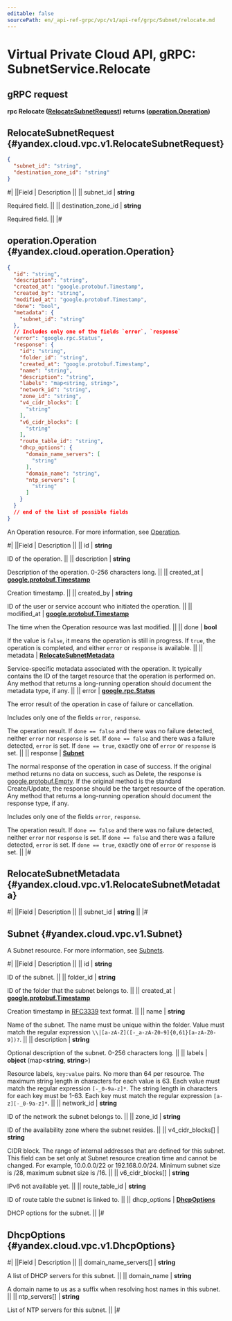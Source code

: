 ```yaml
---
editable: false
sourcePath: en/_api-ref-grpc/vpc/v1/api-ref/grpc/Subnet/relocate.md
---
```


# Virtual Private Cloud API, gRPC: SubnetService.Relocate

## gRPC request

**rpc Relocate ([RelocateSubnetRequest](#yandex.cloud.vpc.v1.RelocateSubnetRequest)) returns ([operation.Operation](#yandex.cloud.operation.Operation))**

## RelocateSubnetRequest {#yandex.cloud.vpc.v1.RelocateSubnetRequest}

```json
{
  "subnet_id": "string",
  "destination_zone_id": "string"
}
```

#|
||Field | Description ||
|| subnet_id | **string**

Required field.  ||
|| destination_zone_id | **string**

Required field.  ||
|#

## operation.Operation {#yandex.cloud.operation.Operation}

```json
{
  "id": "string",
  "description": "string",
  "created_at": "google.protobuf.Timestamp",
  "created_by": "string",
  "modified_at": "google.protobuf.Timestamp",
  "done": "bool",
  "metadata": {
    "subnet_id": "string"
  },
  // Includes only one of the fields `error`, `response`
  "error": "google.rpc.Status",
  "response": {
    "id": "string",
    "folder_id": "string",
    "created_at": "google.protobuf.Timestamp",
    "name": "string",
    "description": "string",
    "labels": "map<string, string>",
    "network_id": "string",
    "zone_id": "string",
    "v4_cidr_blocks": [
      "string"
    ],
    "v6_cidr_blocks": [
      "string"
    ],
    "route_table_id": "string",
    "dhcp_options": {
      "domain_name_servers": [
        "string"
      ],
      "domain_name": "string",
      "ntp_servers": [
        "string"
      ]
    }
  }
  // end of the list of possible fields
}
```

An Operation resource. For more information, see [Operation](/docs/api-design-guide/concepts/operation).

#|
||Field | Description ||
|| id | **string**

ID of the operation. ||
|| description | **string**

Description of the operation. 0-256 characters long. ||
|| created_at | **[google.protobuf.Timestamp](https://developers.google.com/protocol-buffers/docs/reference/google.protobuf#timestamp)**

Creation timestamp. ||
|| created_by | **string**

ID of the user or service account who initiated the operation. ||
|| modified_at | **[google.protobuf.Timestamp](https://developers.google.com/protocol-buffers/docs/reference/google.protobuf#timestamp)**

The time when the Operation resource was last modified. ||
|| done | **bool**

If the value is `false`, it means the operation is still in progress.
If `true`, the operation is completed, and either `error` or `response` is available. ||
|| metadata | **[RelocateSubnetMetadata](#yandex.cloud.vpc.v1.RelocateSubnetMetadata)**

Service-specific metadata associated with the operation.
It typically contains the ID of the target resource that the operation is performed on.
Any method that returns a long-running operation should document the metadata type, if any. ||
|| error | **[google.rpc.Status](https://cloud.google.com/tasks/docs/reference/rpc/google.rpc#status)**

The error result of the operation in case of failure or cancellation.

Includes only one of the fields `error`, `response`.

The operation result.
If `done == false` and there was no failure detected, neither `error` nor `response` is set.
If `done == false` and there was a failure detected, `error` is set.
If `done == true`, exactly one of `error` or `response` is set. ||
|| response | **[Subnet](#yandex.cloud.vpc.v1.Subnet)**

The normal response of the operation in case of success.
If the original method returns no data on success, such as Delete,
the response is [google.protobuf.Empty](https://developers.google.com/protocol-buffers/docs/reference/google.protobuf#google.protobuf.Empty).
If the original method is the standard Create/Update,
the response should be the target resource of the operation.
Any method that returns a long-running operation should document the response type, if any.

Includes only one of the fields `error`, `response`.

The operation result.
If `done == false` and there was no failure detected, neither `error` nor `response` is set.
If `done == false` and there was a failure detected, `error` is set.
If `done == true`, exactly one of `error` or `response` is set. ||
|#

## RelocateSubnetMetadata {#yandex.cloud.vpc.v1.RelocateSubnetMetadata}

#|
||Field | Description ||
|| subnet_id | **string** ||
|#

## Subnet {#yandex.cloud.vpc.v1.Subnet}

A Subnet resource. For more information, see [Subnets](/docs/vpc/concepts/network#subnet).

#|
||Field | Description ||
|| id | **string**

ID of the subnet. ||
|| folder_id | **string**

ID of the folder that the subnet belongs to. ||
|| created_at | **[google.protobuf.Timestamp](https://developers.google.com/protocol-buffers/docs/reference/google.protobuf#timestamp)**

Creation timestamp in [RFC3339](https://www.ietf.org/rfc/rfc3339.txt) text format. ||
|| name | **string**

Name of the subnet.
The name must be unique within the folder.
Value must match the regular expression ``\\|[a-zA-Z]([-_a-zA-Z0-9]{0,61}[a-zA-Z0-9])?``. ||
|| description | **string**

Optional description of the subnet. 0-256 characters long. ||
|| labels | **object** (map<**string**, **string**>)

Resource labels, `key:value` pairs.
No more than 64 per resource.
The maximum string length in characters for each value is 63.
Each value must match the regular expression `[-_0-9a-z]*`.
The string length in characters for each key must be 1-63.
Each key must match the regular expression `[a-z][-_0-9a-z]*`. ||
|| network_id | **string**

ID of the network the subnet belongs to. ||
|| zone_id | **string**

ID of the availability zone where the subnet resides. ||
|| v4_cidr_blocks[] | **string**

CIDR block.
The range of internal addresses that are defined for this subnet.
This field can be set only at Subnet resource creation time and cannot be changed.
For example, 10.0.0.0/22 or 192.168.0.0/24.
Minimum subnet size is /28, maximum subnet size is /16. ||
|| v6_cidr_blocks[] | **string**

IPv6 not available yet. ||
|| route_table_id | **string**

ID of route table the subnet is linked to. ||
|| dhcp_options | **[DhcpOptions](#yandex.cloud.vpc.v1.DhcpOptions)**

DHCP options for the subnet. ||
|#

## DhcpOptions {#yandex.cloud.vpc.v1.DhcpOptions}

#|
||Field | Description ||
|| domain_name_servers[] | **string**

A list of DHCP servers for this subnet. ||
|| domain_name | **string**

A domain name to us as a suffix when resolving host names in this subnet. ||
|| ntp_servers[] | **string**

List of NTP servers for this subnet. ||
|#